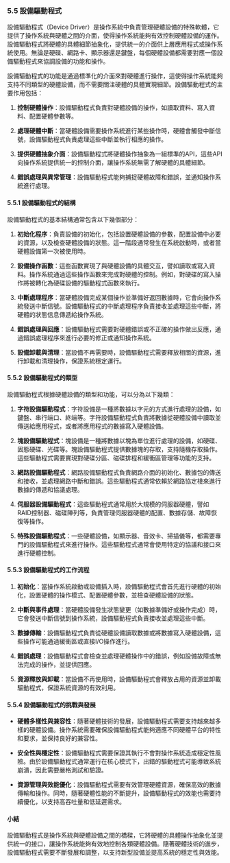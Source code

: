 ### 5.5 設備驅動程式

設備驅動程式（Device Driver）是操作系統中負責管理硬體設備的特殊軟體，它提供了操作系統與硬體之間的介面，使得操作系統能夠有效控制硬體設備的運作。設備驅動程式將硬體的具體細節抽象化，提供統一的介面供上層應用程式或操作系統使用。無論是硬碟、網路卡、顯示器還是鍵盤，每個硬體設備都需要對應一個設備驅動程式來協調設備的功能和操作。

設備驅動程式的功能是通過標準化的介面來對硬體進行操作，這使得操作系統能夠支持不同類型的硬體設備，而不需要關注硬體的具體實現細節。設備驅動程式的主要作用包括：

1. **控制硬體操作**：設備驅動程式負責對硬體設備的操作，如讀取資料、寫入資料、配置硬體參數等。

2. **處理硬體中斷**：當硬體設備需要操作系統進行某些操作時，硬體會觸發中斷信號，設備驅動程式負責處理這些中斷並執行相應的操作。

3. **提供硬體抽象介面**：設備驅動程式將硬體操作抽象為一組標準的API，這些API向操作系統提供統一的控制介面，讓操作系統無需了解硬體的具體細節。

4. **錯誤處理與異常管理**：設備驅動程式能夠捕捉硬體故障和錯誤，並通知操作系統進行處理。

#### 5.5.1 設備驅動程式的結構

設備驅動程式的基本結構通常包含以下幾個部分：

1. **初始化程序**：負責設備的初始化，包括設置硬體設備的參數，配置設備中必要的資源，以及檢查硬體設備的狀態。這一階段通常發生在系統啟動時，或者當硬體設備第一次被使用時。

2. **設備操作函數**：這些函數實現了與硬體設備的具體交互，譬如讀取或寫入資料。操作系統通過這些操作函數來完成對硬體的控制。例如，對硬碟的寫入操作將被轉化為硬碟設備的驅動程式函數來執行。

3. **中斷處理程序**：當硬體設備完成某個操作並準備好返回數據時，它會向操作系統發送中斷信號。設備驅動程式的中斷處理程序負責接收並處理這些中斷，將硬體的狀態信息傳遞給操作系統。

4. **錯誤處理與回應**：設備驅動程式需要對硬體錯誤或不正確的操作做出反應，通過錯誤處理程序來進行必要的修正或通知操作系統。

5. **設備卸載與清理**：當設備不再需要時，設備驅動程式需要釋放相關的資源，進行卸載和清理操作，保證系統穩定運行。

#### 5.5.2 設備驅動程式的類型

設備驅動程式根據硬體設備的類型和功能，可以分為以下幾類：

1. **字符設備驅動程式**：字符設備是一種將數據以字元的方式進行處理的設備，如鍵盤、串行端口、終端等。字符設備驅動程式負責將數據從硬體設備中讀取並傳送給應用程式，或者將應用程式的數據寫入硬體設備。

2. **塊設備驅動程式**：塊設備是一種將數據以塊為單位進行處理的設備，如硬碟、固態硬碟、光碟等。塊設備驅動程式提供數據塊的存取，支持隨機存取操作。這些驅動程式需要實現對硬碟分區、磁碟排程和緩衝區管理等功能的支持。

3. **網路設備驅動程式**：網路設備驅動程式負責網路介面的初始化、數據包的傳送和接收，並處理網路中斷和錯誤。這些驅動程式通常依賴於網路協定棧來進行數據的傳遞和協議處理。

4. **伺服器設備驅動程式**：這些驅動程式通常用於大規模的伺服器硬體，譬如RAID控制器、磁碟陣列等，負責管理伺服器硬體的配置、數據存儲、故障恢復等操作。

5. **特殊設備驅動程式**：一些硬體設備，如顯示器、音效卡、掃描儀等，都需要專門的設備驅動程式來進行操作。這些驅動程式通常會使用特定的協議和接口來進行硬體控制。

#### 5.5.3 設備驅動程式的工作流程

1. **初始化**：當操作系統啟動或設備插入時，設備驅動程式會首先進行硬體的初始化，設置硬體的操作模式、配置硬體參數，並檢查硬體設備的狀態。

2. **中斷與事件處理**：當硬體設備發生狀態變更（如數據準備好或操作完成）時，它會發送中斷信號到操作系統，設備驅動程式負責接收並處理這些中斷。

3. **數據傳輸**：設備驅動程式負責從硬體設備讀取數據或將數據寫入硬體設備，這些操作可能通過緩衝區或直接I/O操作進行。

4. **錯誤處理**：設備驅動程式會檢查並處理硬體操作中的錯誤，例如設備故障或無法完成的操作，並提供回應。

5. **資源釋放與卸載**：當設備不再使用時，設備驅動程式會釋放占用的資源並卸載驅動程式，保證系統資源的有效利用。

#### 5.5.4 設備驅動程式的挑戰與發展

- **硬體多樣性與兼容性**：隨著硬體技術的發展，設備驅動程式需要支持越來越多樣的硬體設備。操作系統需要確保設備驅動程式能夠適應不同硬體平台的特性和要求，並保持良好的兼容性。

- **安全性與穩定性**：設備驅動程式需要保證其執行不會對操作系統造成穩定性風險。由於設備驅動程式通常運行在核心模式下，出錯的驅動程式可能導致系統崩潰，因此需要嚴格測試和驗證。

- **資源管理與效能優化**：設備驅動程式需要有效管理硬體資源，確保高效的數據傳輸和操作。同時，隨著硬體性能的不斷提升，設備驅動程式的效能也需要持續優化，以支持高吞吐量和低延遲需求。

#### 小結

設備驅動程式是操作系統與硬體設備之間的橋樑，它將硬體的具體操作抽象化並提供統一的接口，讓操作系統能夠有效地控制各類硬體設備。隨著硬體技術的進步，設備驅動程式需要不斷發展和調整，以支持新型設備並提高系統的穩定性與效能。